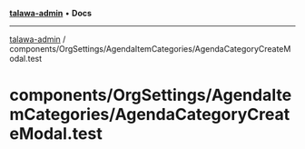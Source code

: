 [**talawa-admin**](../../../../README.md) • **Docs**

***

[talawa-admin](../../../../modules.md) / components/OrgSettings/AgendaItemCategories/AgendaCategoryCreateModal.test

# components/OrgSettings/AgendaItemCategories/AgendaCategoryCreateModal.test
